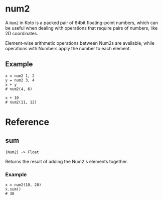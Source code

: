 # num2

A `Num2` in Koto is a packed pair of 64bit floating-point numbers,
which can be useful when dealing with operations that require pairs of numbers,
like 2D coordinates.

Element-wise arithmetic operations between Num2s are available,
while operations with Numbers apply the number to each element.

## Example

```koto
x = num2 1, 2
y = num2 3, 4
x + y
# num2(4, 6)

x + 10
# num2(11, 12)
```

# Reference

## sum

`|Num2| -> Float`

Returns the result of adding the Num2's elements together.

### Example

```koto
x = num2(10, 20)
x.sum()
# 30
```
